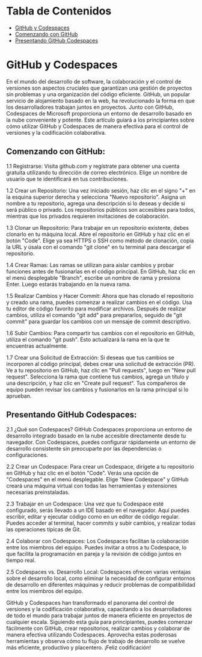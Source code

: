 # Tabla de Contenidos
- [GitHub y Codespaces](#github-y-codespaces)
- [Comenzando con GitHub](#comenzando-con-github)
- [Presentando GitHub Codespaces](#presentando-github-codespaces)

# GitHub y Codespaces

En el mundo del desarrollo de software, la colaboración y el control de versiones son aspectos cruciales que garantizan una gestión de proyectos sin problemas y una organización del código eficiente. GitHub, un popular servicio de alojamiento basado en la web, ha revolucionado la forma en que los desarrolladores trabajan juntos en proyectos. Junto con GitHub, Codespaces de Microsoft proporciona un entorno de desarrollo basado en la nube conveniente y potente. Este artículo guiará a los principiantes sobre cómo utilizar GitHub y Codespaces de manera efectiva para el control de versiones y la codificación colaborativa.

## Comenzando con GitHub:
1.1 Registrarse:
Visita github.com y regístrate para obtener una cuenta gratuita utilizando tu dirección de correo electrónico. Elige un nombre de usuario que te identificará en tus contribuciones.

1.2 Crear un Repositorio:
Una vez iniciado sesión, haz clic en el signo "+" en la esquina superior derecha y selecciona "Nuevo repositorio". Asigna un nombre a tu repositorio, agrega una descripción si lo deseas y decide si será público o privado. Los repositorios públicos son accesibles para todos, mientras que los privados requieren invitaciones de colaboración.

1.3 Clonar un Repositorio:
Para trabajar en un repositorio existente, debes clonarlo en tu máquina local. Abre el repositorio en GitHub y haz clic en el botón "Code". Elige ya sea HTTPS o SSH como método de clonación, copia la URL y úsala con el comando "git clone" en tu terminal para descargar el repositorio.

1.4 Crear Ramas:
Las ramas se utilizan para aislar cambios y probar funciones antes de fusionarlas en el código principal. En GitHub, haz clic en el menú desplegable "Branch", escribe un nombre de rama y presiona Enter. Luego estarás trabajando en la nueva rama.

1.5 Realizar Cambios y Hacer Commit:
Ahora que has clonado el repositorio y creado una rama, puedes comenzar a realizar cambios en el código. Usa tu editor de código favorito para modificar archivos. Después de realizar cambios, utiliza el comando "git add" para prepararlos, seguido de "git commit" para guardar los cambios con un mensaje de commit descriptivo.

1.6 Subir Cambios:
Para compartir tus cambios con el repositorio en GitHub, utiliza el comando "git push". Esto actualizará la rama en la que te encuentras actualmente.

1.7 Crear una Solicitud de Extracción:
Si deseas que tus cambios se incorporen al código principal, debes crear una solicitud de extracción (PR). Ve a tu repositorio en GitHub, haz clic en "Pull requests", luego en "New pull request". Selecciona la rama que contiene tus cambios, agrega un título y una descripción, y haz clic en "Create pull request". Tus compañeros de equipo pueden revisar los cambios y fusionarlos en la rama principal si lo aprueban.

## Presentando GitHub Codespaces:
2.1 ¿Qué son Codespaces?
GitHub Codespaces proporciona un entorno de desarrollo integrado basado en la nube accesible directamente desde tu navegador. Con Codespaces, puedes configurar rápidamente un entorno de desarrollo consistente sin preocuparte por las dependencias o configuraciones.

2.2 Crear un Codespace:
Para crear un Codespace, dirígete a tu repositorio en GitHub y haz clic en el botón "Code". Verás una opción de "Codespaces" en el menú desplegable. Elige "New Codespace" y GitHub creará una máquina virtual con todas las herramientas y extensiones necesarias preinstaladas.

2.3 Trabajar en un Codespace:
Una vez que tu Codespace esté configurado, serás llevado a un IDE basado en el navegador. Aquí puedes escribir, editar y ejecutar código como en un editor de código regular. Puedes acceder al terminal, hacer commits y subir cambios, y realizar todas las operaciones típicas de Git.

2.4 Colaborar con Codespaces:
Los Codespaces facilitan la colaboración entre los miembros del equipo. Puedes invitar a otros a tu Codespace, lo que facilita la programación en pareja y la revisión de código juntos en tiempo real.

2.5 Codespaces vs. Desarrollo Local:
Codespaces ofrecen varias ventajas sobre el desarrollo local, como eliminar la necesidad de configurar entornos de desarrollo en diferentes máquinas y reducir problemas de compatibilidad entre los miembros del equipo.

GitHub y Codespaces han transformado el panorama del control de versiones y la codificación colaborativa, capacitando a los desarrolladores de todo el mundo para trabajar juntos de manera eficiente en proyectos de cualquier escala. Siguiendo esta guía para principiantes, puedes comenzar fácilmente con GitHub, crear repositorios, realizar cambios y colaborar de manera efectiva utilizando Codespaces. Aprovecha estas poderosas herramientas y observa cómo tu flujo de trabajo de desarrollo se vuelve más eficiente, productivo y placentero. ¡Feliz codificación!